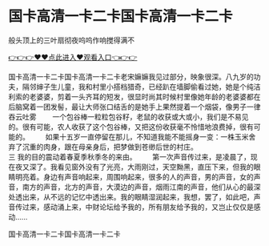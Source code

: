 # 国卡高清一卡二卡国卡高清一卡二卡
般头顶上的三叶扇彻夜呜呜作响搅得满不

<a href="https://github.com/zchuit/pxmid/issues/2">👉👉👉♥♥点此进入♥观看入口👈👉👉</a>

国卡高清一卡二卡国卡高清一卡二卡老宋嫲嫲我见过部分，映象很深。八九岁的功夫，隔邻婶子生儿童，我和村里小搭档猎奇，已经趴在墙脚偷看过她，她是个纯洁利索的老婆婆，剪着一头齐耳的短发，很显时尚其时候村里像她年龄的老婆婆都在后脑窝着一团发髻，最让大师张口结舌的是她手上果然提着一个烟袋，像男子一律吞云吐雾
　　一个包谷棒一粒粒包谷籽，老鼠的收获或大或小，我们是不易见的。很有可能，农人收获了这个包谷棒，又把这份收获毫不怜惜地浪费掉，很有可能的。
　　如果十五岁一直停留在那儿，不知道我能不能摇身一变：一株玉米舍弃了沉重的肉身，跟在母亲身后，把梦做到苍缈后世的村庄。　　　　　　　　　　　三
我的目的震动着春夏季秋季冬的来由。
　　第一次声音传过来，是凌晨了，现在夜又深了。我看见窗外没有了光亮，大雨刚过，天空黝黑，直压下来，但我的眼睛明亮着。身边有声音响起来，周围响起来，很多的人的声音，男的声音，女的声音，南方的声音，北方的声音，大漠边的声音，烟雨江南的声音，他们从心的最深处透出来，从不远的记忆中透出来。我的眼睛湿润起来，我想，罢了，如此吧，声音传过来，感动涌上来，中财论坛给予我的，所有朋友给予我的，又岂止仅仅是感动……

国卡高清一卡二卡国卡高清一卡二卡
